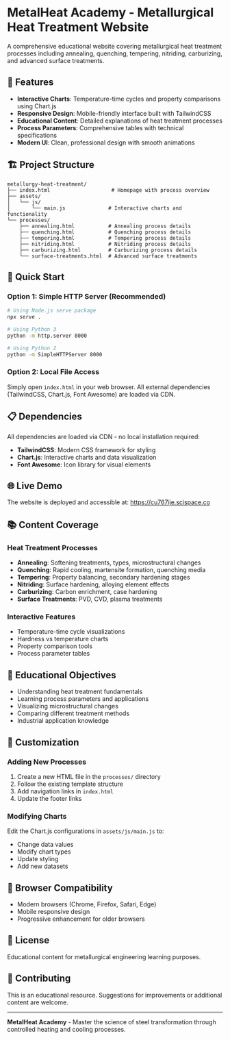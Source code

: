 # MetalHeat Academy - Metallurgical Heat Treatment Website

A comprehensive educational website covering metallurgical heat treatment processes including annealing, quenching, tempering, nitriding, carburizing, and advanced surface treatments.

## 🌟 Features

- **Interactive Charts**: Temperature-time cycles and property comparisons using Chart.js
- **Responsive Design**: Mobile-friendly interface built with TailwindCSS
- **Educational Content**: Detailed explanations of heat treatment processes
- **Process Parameters**: Comprehensive tables with technical specifications
- **Modern UI**: Clean, professional design with smooth animations

## 🏗️ Project Structure

```
metallurgy-heat-treatment/
├── index.html                    # Homepage with process overview
├── assets/
│   └── js/
│       └── main.js              # Interactive charts and functionality
└── processes/
    ├── annealing.html           # Annealing process details
    ├── quenching.html           # Quenching process details
    ├── tempering.html           # Tempering process details
    ├── nitriding.html           # Nitriding process details
    ├── carburizing.html         # Carburizing process details
    └── surface-treatments.html  # Advanced surface treatments
```

## 🚀 Quick Start

### Option 1: Simple HTTP Server (Recommended)
```bash
# Using Node.js serve package
npx serve .

# Using Python 3
python -m http.server 8000

# Using Python 2
python -m SimpleHTTPServer 8000
```

### Option 2: Local File Access
Simply open `index.html` in your web browser. All external dependencies (TailwindCSS, Chart.js, Font Awesome) are loaded via CDN.

## 📋 Dependencies

All dependencies are loaded via CDN - no local installation required:

- **TailwindCSS**: Modern CSS framework for styling
- **Chart.js**: Interactive charts and data visualization
- **Font Awesome**: Icon library for visual elements

## 🌐 Live Demo

The website is deployed and accessible at: https://cu767ije.scispace.co

## 📚 Content Coverage

### Heat Treatment Processes
- **Annealing**: Softening treatments, types, microstructural changes
- **Quenching**: Rapid cooling, martensite formation, quenching media
- **Tempering**: Property balancing, secondary hardening stages
- **Nitriding**: Surface hardening, alloying element effects
- **Carburizing**: Carbon enrichment, case hardening
- **Surface Treatments**: PVD, CVD, plasma treatments

### Interactive Features
- Temperature-time cycle visualizations
- Hardness vs temperature charts
- Property comparison tools
- Process parameter tables

## 🎯 Educational Objectives

- Understanding heat treatment fundamentals
- Learning process parameters and applications
- Visualizing microstructural changes
- Comparing different treatment methods
- Industrial application knowledge

## 🔧 Customization

### Adding New Processes
1. Create a new HTML file in the `processes/` directory
2. Follow the existing template structure
3. Add navigation links in `index.html`
4. Update the footer links

### Modifying Charts
Edit the Chart.js configurations in `assets/js/main.js` to:
- Change data values
- Modify chart types
- Update styling
- Add new datasets

## 📱 Browser Compatibility

- Modern browsers (Chrome, Firefox, Safari, Edge)
- Mobile responsive design
- Progressive enhancement for older browsers

## 📄 License

Educational content for metallurgical engineering learning purposes.

## 🤝 Contributing

This is an educational resource. Suggestions for improvements or additional content are welcome.

---

**MetalHeat Academy** - Master the science of steel transformation through controlled heating and cooling processes.